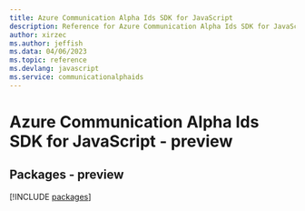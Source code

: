 ```yaml
---
title: Azure Communication Alpha Ids SDK for JavaScript
description: Reference for Azure Communication Alpha Ids SDK for JavaScript
author: xirzec
ms.author: jeffish
ms.data: 04/06/2023
ms.topic: reference
ms.devlang: javascript
ms.service: communicationalphaids
---
```

# Azure Communication Alpha Ids SDK for JavaScript - preview
## Packages - preview
[!INCLUDE [packages](communication-alpha-ids-index.md)]